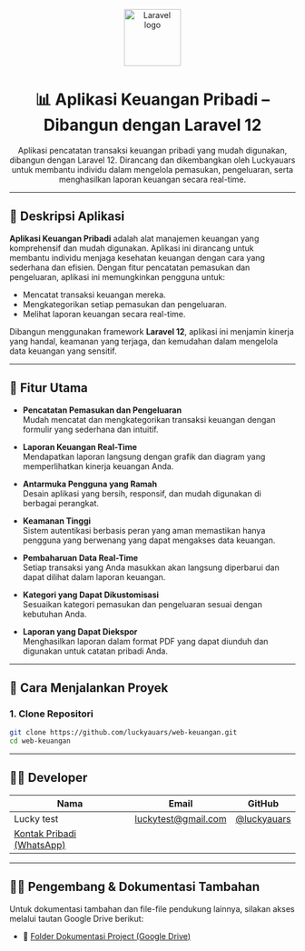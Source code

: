 <p align="center">
  <img src="https://laravel.com/img/logomark.min.svg" width="100" alt="Laravel logo">
</p>

<h1 align="center">📊 Aplikasi Keuangan Pribadi – Dibangun dengan Laravel 12</h1>

<p align="center">
  Aplikasi pencatatan transaksi keuangan pribadi yang mudah digunakan, dibangun dengan Laravel 12. Dirancang dan dikembangkan oleh Luckyauars untuk membantu individu dalam mengelola pemasukan, pengeluaran, serta menghasilkan laporan keuangan secara real-time.
</p>

---

## 💼 Deskripsi Aplikasi

**Aplikasi Keuangan Pribadi** adalah alat manajemen keuangan yang komprehensif dan mudah digunakan. Aplikasi ini dirancang untuk membantu individu menjaga kesehatan keuangan dengan cara yang sederhana dan efisien. Dengan fitur pencatatan pemasukan dan pengeluaran, aplikasi ini memungkinkan pengguna untuk:

- Mencatat transaksi keuangan mereka.
- Mengkategorikan setiap pemasukan dan pengeluaran.
- Melihat laporan keuangan secara real-time.

Dibangun menggunakan framework **Laravel 12**, aplikasi ini menjamin kinerja yang handal, keamanan yang terjaga, dan kemudahan dalam mengelola data keuangan yang sensitif.

---

## 🚀 Fitur Utama

- **Pencatatan Pemasukan dan Pengeluaran**  
  Mudah mencatat dan mengkategorikan transaksi keuangan dengan formulir yang sederhana dan intuitif.

- **Laporan Keuangan Real-Time**  
  Mendapatkan laporan langsung dengan grafik dan diagram yang memperlihatkan kinerja keuangan Anda.

- **Antarmuka Pengguna yang Ramah**  
  Desain aplikasi yang bersih, responsif, dan mudah digunakan di berbagai perangkat.

- **Keamanan Tinggi**  
  Sistem autentikasi berbasis peran yang aman memastikan hanya pengguna yang berwenang yang dapat mengakses data keuangan.

- **Pembaharuan Data Real-Time**  
  Setiap transaksi yang Anda masukkan akan langsung diperbarui dan dapat dilihat dalam laporan keuangan.

- **Kategori yang Dapat Dikustomisasi**  
  Sesuaikan kategori pemasukan dan pengeluaran sesuai dengan kebutuhan Anda.

- **Laporan yang Dapat Diekspor**  
  Menghasilkan laporan dalam format PDF yang dapat diunduh dan digunakan untuk catatan pribadi Anda.

---

## 🚀 Cara Menjalankan Proyek

### 1. Clone Repositori

```bash
git clone https://github.com/luckyauars/web-keuangan.git
cd web-keuangan
```

---

## 👨‍💻 Developer

| Nama | Email | GitHub |
|------|-------|--------|
| Lucky test | luckytest@gmail.com | [@luckyauars](https://github.com/luckyauars) |
| [Kontak Pribadi (WhatsApp)](https://wa.me/+6285172042715)

---

## 👨‍💻 Pengembang & Dokumentasi Tambahan

Untuk dokumentasi tambahan dan file-file pendukung lainnya, silakan akses melalui tautan Google Drive berikut:

- 📂 [Folder Dokumentasi Project (Google Drive)](https://drive.google.com/drive/folders/1WLzC6Ad8989OGgffdrvLLl3W61DQB5n7UGr?usp=sharing)

